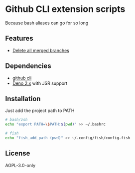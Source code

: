 # Github CLI extension scripts

Because bash aliases can go for so long

## Features

- [Delete all merged branches](./git-delete-all-merged-branches.ts)

## Dependencies

- [github cli](https://cli.github.com)
- [Deno 2.x](https://deno.com) with JSR support

## Installation

Just add the project path to PATH

```sh
# bash/zsh
echo "export PATH=\$PATH:$(pwd)" >> ~/.bashrc

# fish
echo "fish_add_path (pwd)" >> ~/.config/fish/config.fish
```

## License

AGPL-3.0-only

